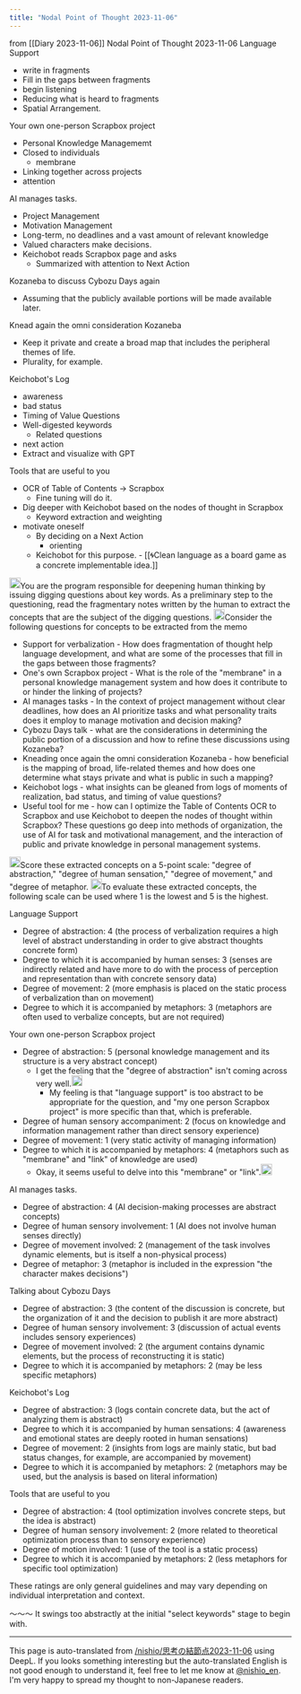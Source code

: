 ```yaml
---
title: "Nodal Point of Thought 2023-11-06"
---
```


from  [[Diary 2023-11-06]]
Nodal Point of Thought 2023-11-06
Language Support
- write in fragments
- Fill in the gaps between fragments
- begin listening
- Reducing what is heard to fragments
- Spatial Arrangement.

Your own one-person Scrapbox project
- Personal Knowledge Managememt
- Closed to individuals
    - membrane
- Linking together across projects
- attention

AI manages tasks.
- Project Management
- Motivation Management
- Long-term, no deadlines and a vast amount of relevant knowledge
- Valued characters make decisions.
- Keichobot reads Scrapbox page and asks
    - Summarized with attention to Next Action

Kozaneba to discuss Cybozu Days again
- Assuming that the publicly available portions will be made available later.

Knead again the omni consideration Kozaneba
- Keep it private and create a broad map that includes the peripheral themes of life.
- Plurality, for example.

Keichobot's Log
- awareness
- bad status
- Timing of Value Questions
- Well-digested keywords
    - Related questions
- next action
- Extract and visualize with GPT

Tools that are useful to you
- OCR of Table of Contents -> Scrapbox
    - Fine tuning will do it.
- Dig deeper with Keichobot based on the nodes of thought in Scrapbox
    - Keyword extraction and weighting
- motivate oneself
    - By deciding on a Next Action
        - orienting
    - Keichobot for this purpose.
            - [[🌀Clean language as a board game as a concrete implementable idea.]]

<img src='https://scrapbox.io/api/pages/nishio-en/nishio/icon' alt='nishio.icon' height="19.5"/>You are the program responsible for deepening human thinking by issuing digging questions about key words. As a preliminary step to the questioning, read the fragmentary notes written by the human to extract the concepts that are the subject of the digging questions.
<img src='https://scrapbox.io/api/pages/nishio-en/gpt/icon' alt='gpt.icon' height="19.5"/>Consider the following questions for concepts to be extracted from the memo
- Support for verbalization - How does fragmentation of thought help language development, and what are some of the processes that fill in the gaps between those fragments?
- One's own Scrapbox project - What is the role of the "membrane" in a personal knowledge management system and how does it contribute to or hinder the linking of projects?
- AI manages tasks - In the context of project management without clear deadlines, how does an AI prioritize tasks and what personality traits does it employ to manage motivation and decision making?
- Cybozu Days talk - what are the considerations in determining the public portion of a discussion and how to refine these discussions using Kozaneba?
- Kneading once again the omni consideration Kozaneba - how beneficial is the mapping of broad, life-related themes and how does one determine what stays private and what is public in such a mapping?
- Keichobot logs - what insights can be gleaned from logs of moments of realization, bad status, and timing of value questions?
- Useful tool for me - how can I optimize the Table of Contents OCR to Scrapbox and use Keichobot to deepen the nodes of thought within Scrapbox?
These questions go deep into methods of organization, the use of AI for task and motivational management, and the interaction of public and private knowledge in personal management systems.


<img src='https://scrapbox.io/api/pages/nishio-en/nishio/icon' alt='nishio.icon' height="19.5"/>Score these extracted concepts on a 5-point scale: "degree of abstraction," "degree of human sensation," "degree of movement," and "degree of metaphor.
<img src='https://scrapbox.io/api/pages/nishio-en/gpt/icon' alt='gpt.icon' height="19.5"/>To evaluate these extracted concepts, the following scale can be used where 1 is the lowest and 5 is the highest.

Language Support
- Degree of abstraction: 4 (the process of verbalization requires a high level of abstract understanding in order to give abstract thoughts concrete form)
- Degree to which it is accompanied by human senses: 3 (senses are indirectly related and have more to do with the process of perception and representation than with concrete sensory data)
- Degree of movement: 2 (more emphasis is placed on the static process of verbalization than on movement)
- Degree to which it is accompanied by metaphors: 3 (metaphors are often used to verbalize concepts, but are not required)

Your own one-person Scrapbox project
- Degree of abstraction: 5 (personal knowledge management and its structure is a very abstract concept)
    - I get the feeling that the "degree of abstraction" isn't coming across very well.<img src='https://scrapbox.io/api/pages/nishio-en/nishio/icon' alt='nishio.icon' height="19.5"/>
        - My feeling is that "language support" is too abstract to be appropriate for the question, and "my one person Scrapbox project" is more specific than that, which is preferable.
- Degree of human sensory accompaniment: 2 (focus on knowledge and information management rather than direct sensory experience)
- Degree of movement: 1 (very static activity of managing information)
- Degree to which it is accompanied by metaphors: 4 (metaphors such as "membrane" and "link" of knowledge are used)
    - Okay, it seems useful to delve into this "membrane" or "link".<img src='https://scrapbox.io/api/pages/nishio-en/nishio/icon' alt='nishio.icon' height="19.5"/>

AI manages tasks.
- Degree of abstraction: 4 (AI decision-making processes are abstract concepts)
- Degree of human sensory involvement: 1 (AI does not involve human senses directly)
- Degree of movement involved: 2 (management of the task involves dynamic elements, but is itself a non-physical process)
- Degree of metaphor: 3 (metaphor is included in the expression "the character makes decisions")

Talking about Cybozu Days
- Degree of abstraction: 3 (the content of the discussion is concrete, but the organization of it and the decision to publish it are more abstract)
- Degree of human sensory involvement: 3 (discussion of actual events includes sensory experiences)
- Degree of movement involved: 2 (the argument contains dynamic elements, but the process of reconstructing it is static)
- Degree to which it is accompanied by metaphors: 2 (may be less specific metaphors)

Keichobot's Log
- Degree of abstraction: 3 (logs contain concrete data, but the act of analyzing them is abstract)
- Degree to which it is accompanied by human sensations: 4 (awareness and emotional states are deeply rooted in human sensations)
- Degree of movement: 2 (insights from logs are mainly static, but bad status changes, for example, are accompanied by movement)
- Degree to which it is accompanied by metaphors: 2 (metaphors may be used, but the analysis is based on literal information)

Tools that are useful to you
- Degree of abstraction: 4 (tool optimization involves concrete steps, but the idea is abstract)
- Degree of human sensory involvement: 2 (more related to theoretical optimization process than to sensory experience)
- Degree of motion involved: 1 (use of the tool is a static process)
- Degree to which it is accompanied by metaphors: 2 (less metaphors for specific tool optimization)

These ratings are only general guidelines and may vary depending on individual interpretation and context.

〜〜〜
It swings too abstractly at the initial "select keywords" stage to begin with.

---
This page is auto-translated from [/nishio/思考の結節点2023-11-06](https://scrapbox.io/nishio/思考の結節点2023-11-06) using DeepL. If you looks something interesting but the auto-translated English is not good enough to understand it, feel free to let me know at [@nishio_en](https://twitter.com/nishio_en). I'm very happy to spread my thought to non-Japanese readers.